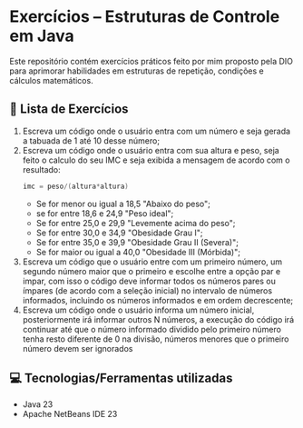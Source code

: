 # Exercícios – Estruturas de Controle em Java
Este repositório contém exercícios práticos feito por mim proposto pela DIO para aprimorar habilidades em estruturas de repetição, condições e cálculos matemáticos.
## 🚀 Lista de Exercícios
1. Escreva um código onde o usuário entra com um número e seja gerada a tabuada de 1 até 10 desse número;
2. Escreva um código onde o usuário entra com sua altura e peso, seja feito o calculo do seu IMC e seja exibida a mensagem de acordo com o resultado:
   ``` java
   imc = peso/(altura*altura)
   ```
   - Se for menor ou igual a 18,5 "Abaixo do peso";
   - se for entre 18,6 e 24,9 "Peso ideal";
   - Se for entre 25,0 e 29,9 "Levemente acima do peso";
   - Se for entre 30,0 e 34,9 "Obesidade Grau I";
   - Se for entre 35,0 e 39,9 "Obesidade Grau II (Severa)";
   - Se for maior ou igual a 40,0 "Obesidade III (Mórbida)";
3. Escreva um código que o usuário entre com um primeiro número, um segundo número maior que o primeiro e escolhe entre a opção par e impar, com isso o código deve informar todos os números pares ou ímpares (de acordo com a seleção inicial) no intervalo de números informados, incluindo os números informados e em ordem decrescente;
4. Escreva um código onde o usuário informa um número inicial, posteriormente irá informar outros N números, a execução do código irá continuar até que o número informado dividido pelo primeiro número tenha resto diferente de 0 na divisão, números menores que o primeiro número devem ser ignorados
## 💻 Tecnologias/Ferramentas utilizadas
- Java 23
- Apache NetBeans IDE 23
